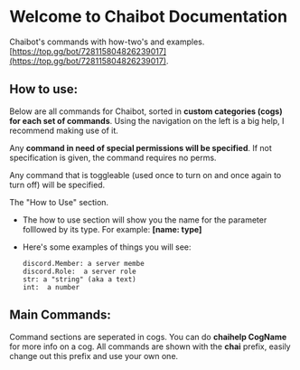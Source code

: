 
# Welcome to Chaibot Documentation

Chaibot's commands with how-two's and examples. [https://top.gg/bot/728115804826239017](https://top.gg/bot/728115804826239017).

## How to use:
Below are all commands for Chaibot, sorted in **custom categories (cogs) for each set of commands**. Using the navigation on the left is a big help, I recommend making use of it.

Any **command in need of special permissions will be specified**. If not specification is given, the command requires no perms.

Any command that is toggleable (used once to turn on and once again to turn off) will be specified. 

The "How to Use" section.
- The how to use section will show you the name for the parameter folllowed by its type. For example: **[name: type]**

- Here's some examples of things you will see:
    ```
    discord.Member: a server membe
    discord.Role:  a server role
    str: a "string" (aka a text)
    int:  a number
    ```
## Main Commands:
Command sections are seperated in cogs. You can do **chaihelp CogName** for more info on a cog. All commands are shown with the **chai** prefix, easily change out this prefix and use your own one.






